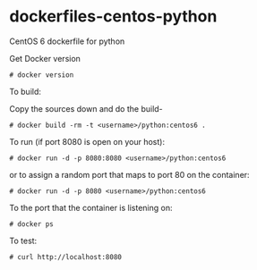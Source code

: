 dockerfiles-centos-python
=========================

CentOS 6 dockerfile for python

Get Docker version

    # docker version

To build:

Copy the sources down and do the build-

    # docker build -rm -t <username>/python:centos6 .

To run (if port 8080 is open on your host):

    # docker run -d -p 8080:8080 <username>/python:centos6

or to assign a random port that maps to port 80 on the container:

    # docker run -d -p 8080 <username>/python:centos6

To the port that the container is listening on:

    # docker ps

To test:

    # curl http://localhost:8080
